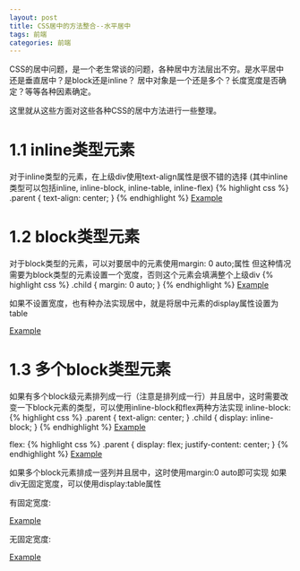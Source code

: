 ```yaml
---
layout: post
title: CSS居中的方法整合--水平居中
tags: 前端
categories: 前端
---
```


CSS的居中问题，是一个老生常谈的问题，各种居中方法层出不穷。是水平居中还是垂直居中？是block还是inline？
居中对象是一个还是多个？长度宽度是否确定？等等各种因素确定。

这里就从这些方面对这些各种CSS的居中方法进行一些整理。

# 1.1 inline类型元素
对于inline类型的元素，在上级div使用text-align属性是很不错的选择
(其中inline类型可以包括inline, inline-block, inline-table, inline-flex)
{% highlight css %}
.parent {
  text-align: center;
}
{% endhighlight %}
[Example](https://jsfiddle.net/happybai/5c9pt7h8/1/)

# 1.2 block类型元素
对于block类型的元素，可以对要居中的元素使用margin: 0 auto;属性
但这种情况需要为block类型的元素设置一个宽度，否则这个元素会填满整个上级div
{% highlight css %}
.child {
  margin: 0 auto;
}
{% endhighlight %}
[Example](https://jsfiddle.net/happybai/h3wenhhk/)

如果不设置宽度，也有种办法实现居中，就是将居中元素的display属性设置为table

[Example](https://jsfiddle.net/happybai/n5a79p2f/)

# 1.3 多个block类型元素 
如果有多个block级元素排列成一行（注意是排列成一行）并且居中，这时需要改变一下block元素的类型，可以使用inline-block和flex两种方法实现
inline-block:
{% highlight css %}
.parent {
  text-align: center;
}
.child {
  display: inline-block;
}
{% endhighlight %}
[Example](https://jsfiddle.net/happybai/n5a79p2f/2/)

flex:
{% highlight css %}
.parent {
  display: flex;
  justify-content: center;
}
{% endhighlight %}
[Example](https://jsfiddle.net/happybai/n5a79p2f/3/)

如果多个block元素排成一竖列并且居中，这时使用margin:0 auto即可实现
如果div无固定宽度，可以使用display:table属性

有固定宽度:

[Example](https://jsfiddle.net/happybai/n5a79p2f/4/)

无固定宽度:

[Example](https://jsfiddle.net/happybai/n5a79p2f/5/)
